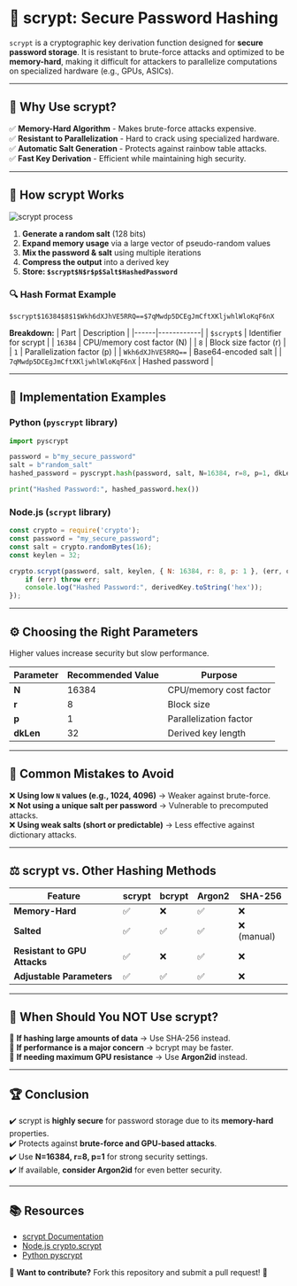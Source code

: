 # 🔐 scrypt: Secure Password Hashing

`scrypt` is a cryptographic key derivation function designed for **secure password storage**. It is resistant to brute-force attacks and optimized to be **memory-hard**, making it difficult for attackers to parallelize computations on specialized hardware (e.g., GPUs, ASICs).

---

## 📌 Why Use scrypt?

✅ **Memory-Hard Algorithm** - Makes brute-force attacks expensive.  
✅ **Resistant to Parallelization** - Hard to crack using specialized hardware.  
✅ **Automatic Salt Generation** - Protects against rainbow table attacks.  
✅ **Fast Key Derivation** - Efficient while maintaining high security.

---

## 📜 How scrypt Works

![scrypt process](https://upload.wikimedia.org/wikipedia/commons/3/3b/Scrypt.svg)

1. **Generate a random salt** (128 bits)
2. **Expand memory usage** via a large vector of pseudo-random values
3. **Mix the password & salt** using multiple iterations
4. **Compress the output** into a derived key
5. **Store: `$scrypt$N$r$p$Salt$HashedPassword`**

### 🔍 Hash Format Example
```plaintext
$scrypt$16384$8$1$Wkh6dXJhVE5RRQ==$7qMwdp5DCEgJmCftXKljwhlWloKqF6nX
```
**Breakdown:**
| Part | Description |
|------|------------|
| `$scrypt$` | Identifier for scrypt |
| `16384` | CPU/memory cost factor (N) |
| `8` | Block size factor (r) |
| `1` | Parallelization factor (p) |
| `Wkh6dXJhVE5RRQ==` | Base64-encoded salt |
| `7qMwdp5DCEgJmCftXKljwhlWloKqF6nX` | Hashed password |

---

## 🚀 Implementation Examples

### **Python (`pyscrypt` library)**
```python
import pyscrypt

password = b"my_secure_password"
salt = b"random_salt"
hashed_password = pyscrypt.hash(password, salt, N=16384, r=8, p=1, dkLen=32)

print("Hashed Password:", hashed_password.hex())
```

### **Node.js (`scrypt` library)**
```javascript
const crypto = require('crypto');
const password = "my_secure_password";
const salt = crypto.randomBytes(16);
const keylen = 32;

crypto.scrypt(password, salt, keylen, { N: 16384, r: 8, p: 1 }, (err, derivedKey) => {
    if (err) throw err;
    console.log("Hashed Password:", derivedKey.toString('hex'));
});
```

---

## ⚙️ Choosing the Right Parameters

Higher values increase security but slow performance.

| Parameter | Recommended Value | Purpose |
|------------|----------------|----------------------|
| **N** | 16384 | CPU/memory cost factor |
| **r** | 8 | Block size |
| **p** | 1 | Parallelization factor |
| **dkLen** | 32 | Derived key length |

---

## 🛑 Common Mistakes to Avoid

❌ **Using low `N` values (e.g., 1024, 4096)** → Weaker against brute-force.  
❌ **Not using a unique salt per password** → Vulnerable to precomputed attacks.  
❌ **Using weak salts (short or predictable)** → Less effective against dictionary attacks.  

---

## ⚖️ scrypt vs. Other Hashing Methods

| Feature       | scrypt | bcrypt | Argon2 | SHA-256 |
|--------------|--------|--------|--------|---------|
| **Memory-Hard** | ✅ | ❌ | ✅ | ❌ |
| **Salted**   | ✅ | ✅ | ✅ | ❌ (manual) |
| **Resistant to GPU Attacks** | ✅ | ❌ | ✅ | ❌ |
| **Adjustable Parameters** | ✅ | ✅ | ✅ | ❌ |

---

## 🔎 When Should You NOT Use scrypt?

🚫 **If hashing large amounts of data** → Use SHA-256 instead.  
🚫 **If performance is a major concern** → bcrypt may be faster.  
🚫 **If needing maximum GPU resistance** → Use **Argon2id** instead.  

---

## 🏆 Conclusion

✔️ scrypt is **highly secure** for password storage due to its **memory-hard** properties.  
✔️ Protects against **brute-force and GPU-based attacks**.  
✔️ Use **N=16384, r=8, p=1** for strong security settings.  
✔️ If available, **consider Argon2id** for even better security.

---

## 📚 Resources
- [scrypt Documentation](https://en.wikipedia.org/wiki/Scrypt)
- [Node.js crypto.scrypt](https://nodejs.org/api/crypto.html#cryptoscryptpassword-salt-keylen-options-callback)
- [Python pyscrypt](https://pypi.org/project/pyscrypt/)

🔗 **Want to contribute?** Fork this repository and submit a pull request! 🚀
